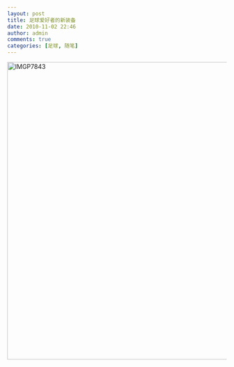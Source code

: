 ```yaml
---
layout: post
title: 足球爱好者的新装备
date: 2010-11-02 22:46
author: admin
comments: true
categories: [足球, 随笔]
---
```

<p><a href="http://blog.maradonasu.com/wp-content/uploads/2010/11/IMGP78436.jpg"><img style="background-image: none; border-bottom: 0px; border-left: 0px; margin: ; padding-left: 0px; padding-right: 0px; display: inline; border-top: 0px; border-right: 0px; padding-top: 0px" title="IMGP7843" border="0" alt="IMGP7843" src="http://blog.maradonasu.com/wp-content/uploads/2010/11/IMGP7843_thumb6.jpg" width="1028" height="685" /></a></p>
